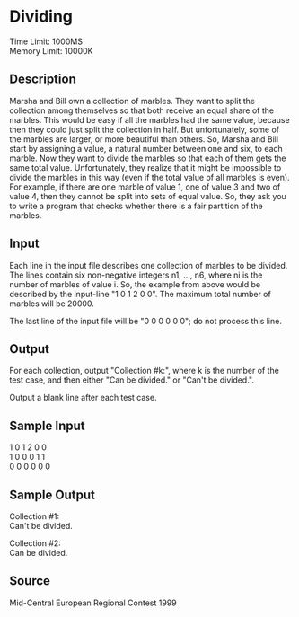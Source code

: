 # Dividing

Time Limit: 1000MS  
Memory Limit: 10000K  

## Description

Marsha and Bill own a collection of marbles. They want to split the collection among themselves so that both receive an equal share of the marbles. This would be easy if all the marbles had the same value, because then they could just split the collection in half. But unfortunately, some of the marbles are larger, or more beautiful than others. So, Marsha and Bill start by assigning a value, a natural number between one and six, to each marble. Now they want to divide the marbles so that each of them gets the same total value. Unfortunately, they realize that it might be impossible to divide the marbles in this way (even if the total value of all marbles is even). For example, if there are one marble of value 1, one of value 3 and two of value 4, then they cannot be split into sets of equal value. So, they ask you to write a program that checks whether there is a fair partition of the marbles.

## Input

Each line in the input file describes one collection of marbles to be divided. The lines contain six non-negative integers n1, ..., n6, where ni is the number of marbles of value i. So, the example from above would be described by the input-line "1 0 1 2 0 0". The maximum total number of marbles will be 20000.  

The last line of the input file will be "0 0 0 0 0 0"; do not process this line.

## Output

For each collection, output "Collection #k:", where k is the number of the test case, and then either "Can be divided." or "Can't be divided.".  

Output a blank line after each test case.

## Sample Input

1 0 1 2 0 0  
1 0 0 0 1 1  
0 0 0 0 0 0  

## Sample Output

Collection #1:  
Can't be divided.  

Collection #2:  
Can be divided.  

## Source

Mid-Central European Regional Contest 1999
